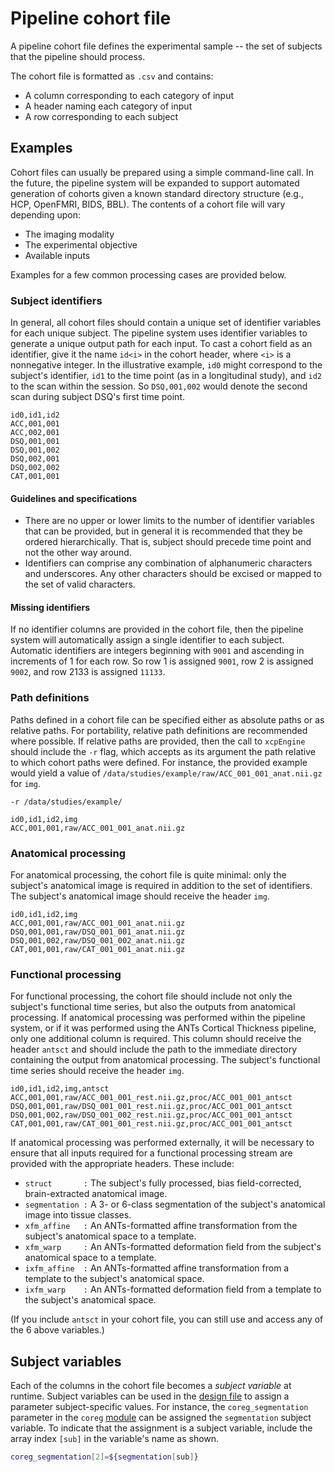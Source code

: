 Pipeline cohort file
====================

A pipeline cohort file defines the experimental sample -- the set of subjects that the pipeline should process.

 The cohort file is formatted as `.csv` and contains:

 * A column corresponding to each category of input
 * A header naming each category of input
 * A row corresponding to each subject

## Examples

Cohort files can usually be prepared using a simple command-line call. In the future, the pipeline system will be expanded to support automated generation of cohorts given a known standard directory structure (e.g., HCP, OpenFMRI, BIDS, BBL). The contents of a cohort file will vary depending upon:

 * The imaging modality
 * The experimental objective
 * Available inputs

Examples for a few common processing cases are provided below.

### Subject identifiers

In general, all cohort files should contain a unique set of identifier variables for each unique subject. The pipeline system uses identifier variables to generate a unique output path for each input. To cast a cohort field as an identifier, give it the name `id<i>` in the cohort header, where `<i>` is a nonnegative integer. In the illustrative example, `id0` might correspond to the subject's identifier, `id1` to the time point (as in a longitudinal study), and `id2` to the scan within the session. So `DSQ,001,002` would denote the second scan during subject DSQ's first time point.

```
id0,id1,id2
ACC,001,001
ACC,002,001
DSQ,001,001
DSQ,001,002
DSQ,002,001
DSQ,002,002
CAT,001,001
```

#### Guidelines and specifications

 * There are no upper or lower limits to the number of identifier variables that can be provided, but in general it is recommended that they be ordered hierarchically. That is, subject should precede time point and not the other way around.
 * Identifiers can comprise any combination of alphanumeric characters and underscores. Any other characters should be excised or mapped to the set of valid characters.

#### Missing identifiers

If no identifier columns are provided in the cohort file, then the pipeline system will automatically assign a single identifier to each subject. Automatic identifiers are integers beginning with `9001` and ascending in increments of 1 for each row. So row 1 is assigned `9001`, row 2 is assigned `9002`, and row 2133 is assigned `11133`.

### Path definitions

Paths defined in a cohort file can be specified either as absolute paths or as relative paths. For portability, relative path definitions are recommended where possible. If relative paths are provided, then the call to `xcpEngine` should include the `-r` flag, which accepts as its argument the path relative to which cohort paths were defined. For instance, the provided example would yield a value of `/data/studies/example/raw/ACC_001_001_anat.nii.gz` for `img`.
```
-r /data/studies/example/

id0,id1,id2,img
ACC,001,001,raw/ACC_001_001_anat.nii.gz
```

### Anatomical processing

For anatomical processing, the cohort file is quite minimal: only the subject's anatomical image is required in addition to the set of identifiers. The subject's anatomical image should receive the header `img`.

```
id0,id1,id2,img
ACC,001,001,raw/ACC_001_001_anat.nii.gz
DSQ,001,001,raw/DSQ_001_001_anat.nii.gz
DSQ,001,002,raw/DSQ_001_002_anat.nii.gz
CAT,001,001,raw/CAT_001_001_anat.nii.gz
```

### Functional processing

For functional processing, the cohort file should include not only the subject's functional time series, but also the outputs from anatomical processing. If anatomical processing was performed within the pipeline system, or if it was performed using the ANTs Cortical Thickness pipeline, only one additional column is required. This column should receive the header `antsct` and should include the path to the immediate directory containing the output from anatomical processing. The subject's functional time series should receive the header `img`.
```
id0,id1,id2,img,antsct
ACC,001,001,raw/ACC_001_001_rest.nii.gz,proc/ACC_001_001_antsct
DSQ,001,001,raw/DSQ_001_001_rest.nii.gz,proc/ACC_001_001_antsct
DSQ,001,002,raw/DSQ_001_002_rest.nii.gz,proc/ACC_001_001_antsct
CAT,001,001,raw/CAT_001_001_rest.nii.gz,proc/ACC_001_001_antsct
```

If anatomical processing was performed externally, it will be necessary to ensure that all inputs required for a functional processing stream are provided with the appropriate headers. These include:

 * `struct       :` The subject's fully processed, bias field-corrected, brain-extracted anatomical image.
 * `segmentation :` A 3- or 6-class segmentation of the subject's anatomical image into tissue classes. 
 * `xfm_affine   :` An ANTs-formatted affine transformation from the subject's anatomical space to a template.
 * `xfm_warp     :` An ANTs-formatted deformation field from the subject's anatomical space to a template.
 * `ixfm_affine  :` An ANTs-formatted affine transformation from a template to the subject's anatomical space.
 * `ixfm_warp    :` An ANTs-formatted deformation field from a template to the subject's anatomical space.
 
(If you include `antsct` in your cohort file, you can still use and access any of the 6 above variables.)

## Subject variables

Each of the columns in the cohort file becomes a _subject variable_ at runtime. Subject variables can be used in the [design file](https://pipedocs.github.io//config/design.html) to assign a parameter subject-specific values. For instance, the `coreg_segmentation` parameter in the `coreg` [module](https://pipedocs.github.io//modules/index.html) can be assigned the `segmentation` subject variable. To indicate that the assignment is a subject variable, include the array index `[sub]` in the variable's name as shown.
``` bash
coreg_segmentation[2]=${segmentation[sub]}
```
